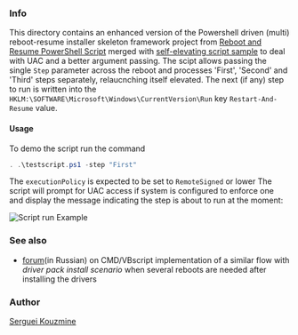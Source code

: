 ### Info

This directory contains an enhanced version of the Powershell driven (multi) reboot-resume installer skeleton framework project from
[Reboot and Resume PowerShell Script](https://www.codeproject.com/Articles/223002/Reboot-and-Resume-PowerShell-Script)
merged with [self-elevating script sample](http://blogs.msdn.com/b/virtual_pc_guy/archive/2010/09/23/a-self-elevating-powershell-script.aspx) to deal with UAC and a better argument passing. The scipt allows passing the single `Step` parameter across the reboot and processes 'First', 'Second' and 'Third' steps separately, relaucnching itself elevated. The next (if any) step to run is written into the `HKLM:\SOFTWARE\Microsoft\Windows\CurrentVersion\Run` key `Restart-And-Resume` value.

#### Usage

To demo the script run  the command
```powershell
. .\testscript.ps1 -step "First"
```
The `executionPolicy` is expected to be set to `RemoteSigned` or lower
The script will prompt for UAC access if system is configured to enforce one
and display the message indicating the step is about to run at the moment:

![Script run Example](https://github.com/sergueik/powershell_ui_samples/blob/master/reboot_and_resume/screenshots/capture.png)


### See also

  * [forum](http://forum.oszone.net/thread-332188.html)(in Russian) on CMD/VBscript implementation of a similar flow with *driver pack install scenario* when several reboots are needed after installing the drivers 

### Author
[Serguei Kouzmine](kouzmine_serguei@yahoo.com)

